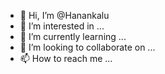 - 👋 Hi, I’m @Hanankalu
- 👀 I’m interested in ...
- 🌱 I’m currently learning ...
- 💞️ I’m looking to collaborate on ...
- 📫 How to reach me ...

<!---
Hanankalu/Hanankalu is a ✨ special ✨ repository because its `README.md` (this file) appears on your GitHub profile.
You can click the Preview link to take a look at your changes.
--->
